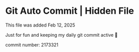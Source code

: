# Git Auto Commit | Hidden File

This file was added Feb 12, 2025

Just for fun and keeping my daily git commit active 🤪

commit number: 2173321
